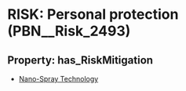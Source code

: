 # RISK: __Personal protection__ (PBN__Risk_2493)

## Property: has_RiskMitigation

* [Nano-Spray Technology](PBN__Mitigation_197)

